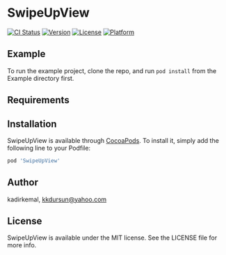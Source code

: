 # SwipeUpView

[![CI Status](https://img.shields.io/travis/kadirkemal/SwipeUpView.svg?style=flat)](https://travis-ci.org/kadirkemal/SwipeUpView)
[![Version](https://img.shields.io/cocoapods/v/SwipeUpView.svg?style=flat)](https://cocoapods.org/pods/SwipeUpView)
[![License](https://img.shields.io/cocoapods/l/SwipeUpView.svg?style=flat)](https://cocoapods.org/pods/SwipeUpView)
[![Platform](https://img.shields.io/cocoapods/p/SwipeUpView.svg?style=flat)](https://cocoapods.org/pods/SwipeUpView)

## Example

To run the example project, clone the repo, and run `pod install` from the Example directory first.

## Requirements

## Installation

SwipeUpView is available through [CocoaPods](https://cocoapods.org). To install
it, simply add the following line to your Podfile:

```ruby
pod 'SwipeUpView'
```

## Author

kadirkemal, kkdursun@yahoo.com

## License

SwipeUpView is available under the MIT license. See the LICENSE file for more info.
